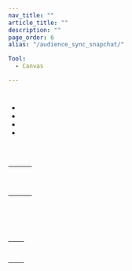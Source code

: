 ```yaml
---
nav_title: ""
article_title: ""
description: ""
page_order: 6
alias: "/audience_sync_snapchat/"

Tool:
  - Canvas

---
```


# 

 



- 
- 
- 
- 

  


<br>
 


##  



|  |  |  |
| --- | --- | --- |
|  |  |  |
|  |  | <br><br> |
|  |  |  |


##  

###  

 





 







  

###  





###  







 




<br>
 

 

 







<br>
  

 




###  

  

 



## 

 

  

### 



|  |  |
| --- | --- |
|  |  |
|  |   |
|  |  |
|  |  |
|  |  |
|  |   |
|  |   |




   

## 

### 

 

 

### 



### 

 

### 

 



